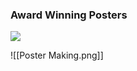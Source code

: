 ### Award Winning Posters

![](https://i.imgur.com/yg1QAg9.png)

<!--⚠️Imgur upload failed, check dev console-->
![[Poster Making.png]]

